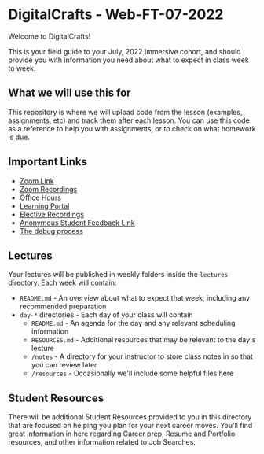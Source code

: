 # DigitalCrafts - Web-FT-07-2022

Welcome to DigitalCrafts!

This is your field guide to your July, 2022 Immersive cohort, and should provide you with information you need about what to expect in class week to week.

## What we will use this for
This repository is where we will upload code from the lesson (examples, assignments, etc) and track them after each lesson.  You can use this code as
a reference to help you with assignments, or to check on what homework is due.

## Important Links

- [Zoom Link](https://zoom.us/j/294114284)
- [Zoom Recordings](https://docs.google.com/spreadsheets/d/1ixIVjWZ9ZKtCe5o47Q86ixsMFS1jQ7mD-v2uGqQ38W8/edit?usp=sharing)
- [Office Hours](https://bit.ly/2V696Ps)
- [Learning Portal](http://learn.digitalcrafts.com)
- [Elective Recordings](https://bit.ly/2VmEiJ6)
- [Anonymous Student Feedback Link](http://bit.ly/2019-student-feedback)
- [The debug process](https://docs.google.com/document/d/1Hb3IZVcnrZQ6FXNgiqUBbqrEkRv-k1O_TFffqj3KoVs/edit)



## Lectures

Your lectures will be published in weekly folders inside the `lectures` directory. Each week will contain:

- `README.md` - An overview about what to expect that week, including any recommended preparation
- `day-*` directories - Each day of your class will contain
  - `README.md` - An agenda for the day and any relevant scheduling information
  - `RESOURCES.md` - Additional resources that may be relevant to the day's lecture
  - `/notes` - A directory for your instructor to store class notes in so that you can review later
  - `/resources` - Occasionally we'll include some helpful files here

## Student Resources

There will be additional Student Resources provided to you in this directory that are focused on helping you plan for your next career moves. You'll find great information in here regarding Career prep, Resume and Portfolio resources, and other information related to Job Searches.

